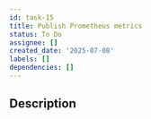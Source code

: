 ```yaml
---
id: task-15
title: Publish Prometheus metrics
status: To Do
assignee: []
created_date: '2025-07-08'
labels: []
dependencies: []
---
```


## Description

